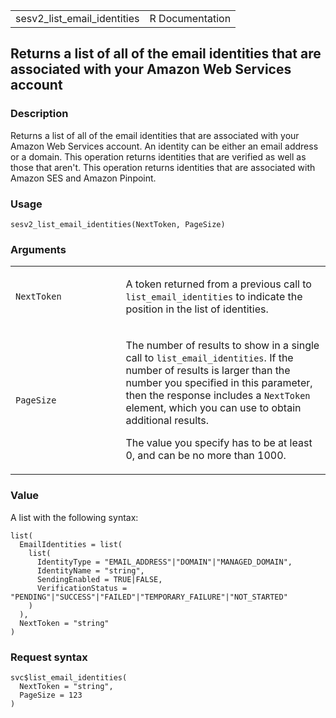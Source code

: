 <table style="width: 100%;">
<tbody>
<tr class="odd">
<td>sesv2_list_email_identities</td>
<td style="text-align: right;">R Documentation</td>
</tr>
</tbody>
</table>

## Returns a list of all of the email identities that are associated with your Amazon Web Services account

### Description

Returns a list of all of the email identities that are associated with
your Amazon Web Services account. An identity can be either an email
address or a domain. This operation returns identities that are verified
as well as those that aren't. This operation returns identities that are
associated with Amazon SES and Amazon Pinpoint.

### Usage

    sesv2_list_email_identities(NextToken, PageSize)

### Arguments

<table>
<colgroup>
<col style="width: 35%" />
<col style="width: 65%" />
</colgroup>
<tbody>
<tr class="odd">
<td><code
id="sesv2_list_email_identities_:_NextToken">NextToken</code></td>
<td><p>A token returned from a previous call to
<code>list_email_identities</code> to indicate the position in the list
of identities.</p></td>
</tr>
<tr class="even">
<td><code
id="sesv2_list_email_identities_:_PageSize">PageSize</code></td>
<td><p>The number of results to show in a single call to
<code>list_email_identities</code>. If the number of results is larger
than the number you specified in this parameter, then the response
includes a <code>NextToken</code> element, which you can use to obtain
additional results.</p>
<p>The value you specify has to be at least 0, and can be no more than
1000.</p></td>
</tr>
</tbody>
</table>

### Value

A list with the following syntax:

    list(
      EmailIdentities = list(
        list(
          IdentityType = "EMAIL_ADDRESS"|"DOMAIN"|"MANAGED_DOMAIN",
          IdentityName = "string",
          SendingEnabled = TRUE|FALSE,
          VerificationStatus = "PENDING"|"SUCCESS"|"FAILED"|"TEMPORARY_FAILURE"|"NOT_STARTED"
        )
      ),
      NextToken = "string"
    )

### Request syntax

    svc$list_email_identities(
      NextToken = "string",
      PageSize = 123
    )
